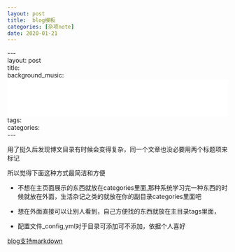 ```yaml
---
layout: post
title:  blog模板
categories: [杂项note]
date: 2020-01-21
---
```



\-\-\-  
layout: post   
title:     
background_music: <iframe frameborder="no" border="0" marginwidth="0" marginheight="0" width=100% height=86 src="//music.163.com/outchain/player?type=2&id=(------)&auto=1&height=66"></iframe>    
tags:     
categories:    
\-\-\-

用了挺久后发现博文目录有时候会变得复杂，同一个文章也没必要用两个标题项来标记

所以觉得下面这种方式最简洁和方便

- 不想在主页面展示的东西就放在categories里面,那种系统学习完一种东西的时候就放在外面，生活杂记之类的就放在你的副目录categories里面吧

- 想在外面直接可以让别人看到，自己方便找的东西就放在主目录tags里面，

- 配置文件_config,yml对于目录可添加可不添加，依据个人喜好

[blog支持markdown](https://www.jianshu.com/p/f86e22eaa2f1)
